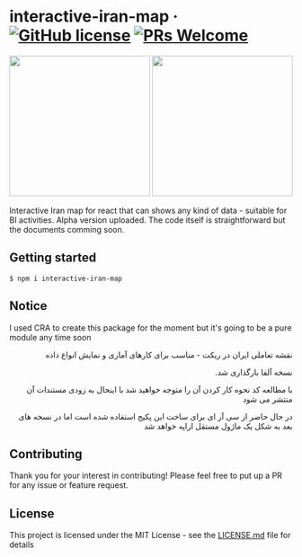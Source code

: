 # interactive-iran-map &middot; [![GitHub license](https://img.shields.io/badge/license-MIT-blue.svg)](https://github.com/alithecodeguy/interactive-iran-map/blob/master/LICENSE) [![PRs Welcome](https://img.shields.io/badge/PRs-welcome-orange.svg)](https://github.com/alithecodeguy/interactive-iran-map/compare)

<p align="center">
  <div align="center">
    <img src="./InteractiveIranMap1.gif" width="250">
    <img src="./InteractiveIranMap2.gif" width="250">
  </div>
</p>

Interactive Iran map for react that can shows any kind of data - suitable for BI activities.
Alpha version uploaded.
The code itself is straightforward but the documents comming soon.

## Getting started

`$ npm i interactive-iran-map`

## Notice

I used CRA to create this package for the moment but it's going to be a pure module any time soon

<p dir='rtl' align='right'>نقشه تعاملی ایران در ریکت - مناسب برای کارهای آماری و نمایش انواع داده</p>
<p dir='rtl' align='right'>نسخه آلفا بارگذاری شد.</p>
<p dir='rtl' align='right'>با مطالعه کد نحوه کار کردن آن را متوجه خواهید شد با اینحال به زودی مستندات آن منتشر می شود</p>
<p dir='rtl' align='right'>در حال حاضر از سی آر ای برای ساخت این پکیج استفاده شده است اما در نسخه های بعد به شکل یک ماژول مستقل اراپه خواهد شد</p>

## Contributing

Thank you for your interest in contributing! Please feel free to put up a PR for any issue or feature request.

## License

This project is licensed under the MIT License - see the [LICENSE.md](https://github.com/alithecodeguy/interactive-iran-map/blob/master/LICENSE) file for details
